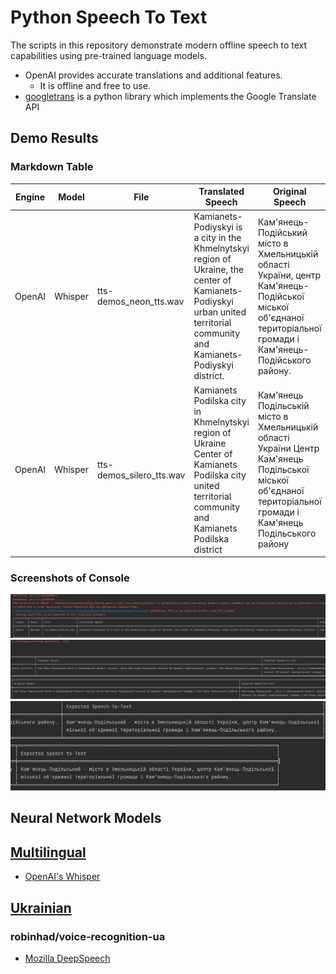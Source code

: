 # Python Speech To Text
The scripts in this repository demonstrate modern offline speech to text capabilities using pre-trained language models.
* OpenAI provides accurate translations and additional features.
  * It is offline and free to use.
* [googletrans](https://pypi.org/project/googletrans/) is a python library which implements the Google Translate API

## Demo Results

### Markdown Table
| Engine | Model   | File                     | Translated Speech                                                                                                                                                             | Original Speech                                                                                                                                                  | Expected Speech                                                                                                                                                      |
|--------|---------|--------------------------|-------------------------------------------------------------------------------------------------------------------------------------------------------------------------------|------------------------------------------------------------------------------------------------------------------------------------------------------------------|----------------------------------------------------------------------------------------------------------------------------------------------------------------------|
| OpenAI | Whisper | tts-demos_neon_tts.wav   | Kamianets-Podiyskyi is a city in the Khmelnytskyi region of Ukraine, the center of Kamianets-Podiyskyi urban united territorial community and Kamianets-Podiyskyi district.   | Кам'янець-Подійський місто в Хмельницькій області України, центр Кам'янець-Подійської міської об'єднаної територіальної громади і Кам'янець-Подійського району.  | Кам'янець-Подільський - місто в Хмельницькій області України, центр Кам'янець-Подільської міської об'єднаної територіальної громади і Кам'янець-Подільського району. | 
| OpenAI | Whisper | tts-demos_silero_tts.wav | Kamianets Podilska city in Khmelnytskyi region of Ukraine Center of Kamianets Podilska city united territorial community and Kamianets Podilska district                      | Кам'янець Подільській місто в Хмельницькій області України Центр Кам'янець Подільської міської об'єднаної територіальної громади і Кам'янець Подільського району | Кам'янець-Подільський - місто в Хмельницькій області України, центр Кам'янець-Подільської міської об'єднаної територіальної громади і Кам'янець-Подільського району. |

### Screenshots of Console
![tabuleted results](./Images/tabulated_results_one.png)
![tabuleted results](./Images/tabulated_results_two.png)
![tabuleted results](./Images/tabulated_results_three.png)

## Neural Network Models
## [Multilingual](./Neural%20Network%20Models/README.md#Multilingual)
* [OpenAI's Whisper](https://openai.com/blog/whisper/)
## [Ukrainian](./Neural%20Network%20Models/README.md#Ukrainian)
### robinhad/voice-recognition-ua
* [Mozilla DeepSpeech](https://openai.com/blog/whisper/)